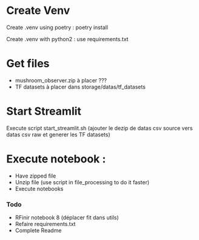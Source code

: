 
# Create Venv
Create .venv using poetry :
poetry install

Create .venv with python2 :
use requirements.txt


# Get files
- mushroom_observer.zip à placer ???
- TF datasets à placer dans storage/datas/tf_datasets

# Start Streamlit
Execute script start_streamlit.sh (ajouter le dezip de datas csv source vers datas csv raw et generer les TF datasets)


# Execute notebook :
- Have zipped file
- Unzip file (use script in file_processing to do it faster)
- Execute notebooks




### Todo
- RFinir notebook 8 (déplacer fit dans utils)
- Refaire requirements.txt
- Complete Readme